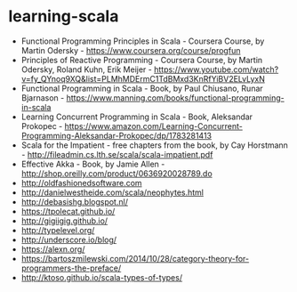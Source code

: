 # learning-scala

- Functional Programming Principles in Scala - Coursera Course, by Martin Odersky - https://www.coursera.org/course/progfun
- Principles of Reactive Programming - Coursera Course, by Martin Odersky, Roland Kuhn, Erik Meijer - 
https://www.youtube.com/watch?v=fy_QYnoq9XQ&list=PLMhMDErmC1TdBMxd3KnRfYiBV2ELvLyxN
- Functional Programming in Scala - Book, by Paul Chiusano, Runar Bjarnason - https://www.manning.com/books/functional-programming-in-scala
- Learning Concurrent Programming in Scala - Book, Aleksandar Prokopec - https://www.amazon.com/Learning-Concurrent-Programming-Aleksandar-Prokopec/dp/1783281413
- Scala for the Impatient - free chapters from the book, by Cay Horstmann - http://fileadmin.cs.lth.se/scala/scala-impatient.pdf
- Effective Akka - Book, by Jamie Allen - http://shop.oreilly.com/product/0636920028789.do
- http://oldfashionedsoftware.com  
- http://danielwestheide.com/scala/neophytes.html  
- http://debasishg.blogspot.nl/
- https://tpolecat.github.io/
- http://gigiigig.github.io/
- http://typelevel.org/
- http://underscore.io/blog/
- https://alexn.org/
- https://bartoszmilewski.com/2014/10/28/category-theory-for-programmers-the-preface/
- http://ktoso.github.io/scala-types-of-types/

